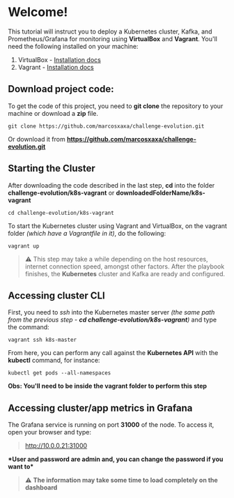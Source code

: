 # Welcome!

This tutorial will instruct you to deploy a Kubernetes cluster, Kafka, and Prometheus/Grafana for monitoring using **VirtualBox** and **Vagrant**.
You'll need the following installed on your machine:

1.  VirtualBox - [Installation docs](https://www.virtualbox.org/wiki/Downloads)
2.  Vagrant - [Installation docs](https://www.vagrantup.com/downloads)

## Download project code:

To get the code of this project, you need to **git clone** the repository to your machine or download a **zip** file.

```
git clone https://github.com/marcosxaxa/challenge-evolution.git
```

Or download it from **https://github.com/marcosxaxa/challenge-evolution.git**

## Starting the Cluster

After downloading the code described in the last step, **cd** into the folder **challenge-evolution/k8s-vagrant** or **downloadedFolderName/k8s-vagrant**

```
cd challenge-evolution/k8s-vagrant
```

To start the Kubernetes cluster using Vagrant and VirtualBox, on the vagrant folder _(which have a Vagrantfile in it)_, do the following:

```
vagrant up
```

> :warning: This step may take a while depending on the host resources, internet connection speed, amongst other factors. After the playbook finishes, the **Kubernetes** cluster and Kafka are ready and configured.

## Accessing cluster CLI

First, you need to _ssh_ into the Kubernetes master server _(the same path from the previous step - **cd challenge-evolution/k8s-vagrant**)_ and type the command:

```
vagrant ssh k8s-master
```

From here, you can perform any call against the **Kubernetes API** with the **kubectl** command, for instance:

```
kubectl get pods --all-namespaces
```

**Obs: You'll need to be inside the vagrant folder to perform this step**

## Accessing cluster/app metrics in Grafana

The Grafana service is running on port **31000** of the node. To access it, open your browser and type:

> http://10.0.0.21:31000

**\*User and password are **admin** and, you can change the password if you want to\***

> :warning: **The information may take some time to load completely on the dashboard**
